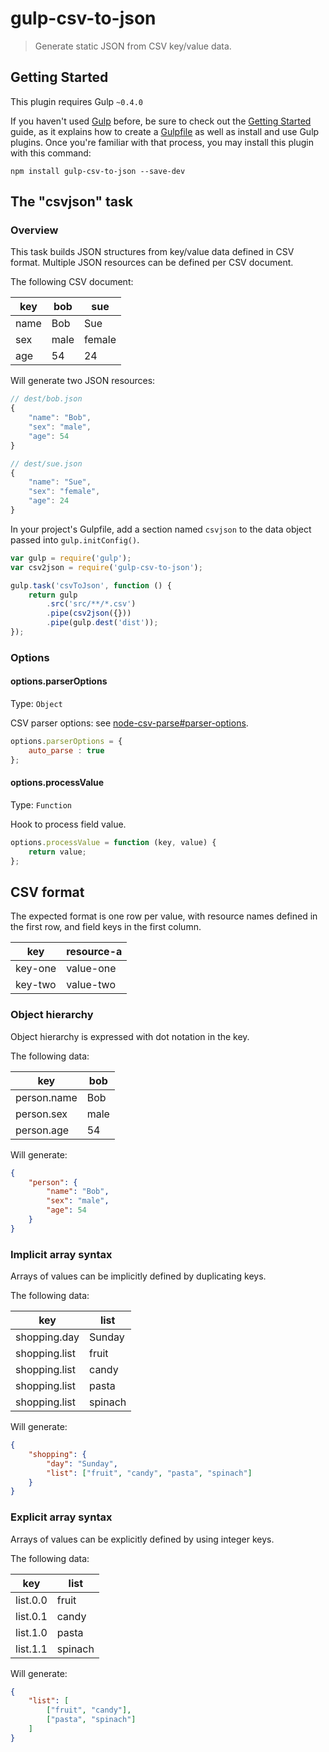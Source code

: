 # gulp-csv-to-json

> Generate static JSON from CSV key/value data.


## Getting Started
This plugin requires Gulp `~0.4.0`

If you haven't used [Gulp](http://gulpjs.com/) before, be sure to check out the [Getting Started](http://gulpjs.com/getting-started) guide, as it explains how to create a [Gulpfile](http://gulpjs.com/sample-gulpfile) as well as install and use Gulp plugins. Once you're familiar with that process, you may install this plugin with this command:

```shell
npm install gulp-csv-to-json --save-dev
```


## The "csvjson" task

### Overview

This task builds JSON structures from key/value data defined in CSV format.
Multiple JSON resources can be defined per CSV document.

The following CSV document:

| key  | bob   | sue    |
| ---- | ----- | ------ |
| name | Bob   | Sue    |
| sex  | male  | female |
| age  | 54    | 24     |

Will generate two JSON resources:

```js
// dest/bob.json
{
	"name": "Bob",
	"sex": "male",
	"age": 54
}

// dest/sue.json
{
	"name": "Sue",
	"sex": "female",
	"age": 24
}
```

In your project's Gulpfile, add a section named `csvjson` to the data object passed into `gulp.initConfig()`.

```js
var gulp = require('gulp');
var csv2json = require('gulp-csv-to-json');

gulp.task('csvToJson', function () {
    return gulp
    	.src('src/**/*.csv')
        .pipe(csv2json({}))
        .pipe(gulp.dest('dist'));
});
```


### Options

#### options.parserOptions
Type: `Object`

CSV parser options: see [node-csv-parse#parser-options](https://github.com/wdavidw/node-csv-parse#parser-options).

```js
options.parserOptions = {
	auto_parse : true
};
```


#### options.processValue
Type: `Function`

Hook to process field value.

```js
options.processValue = function (key, value) {
	return value;
};
```


## CSV format

The expected format is one row per value, with resource names defined in the first row,
and field keys in the first column.

| key     | resource-a |
| ------- | ---------- |
| key-one | value-one  |
| key-two | value-two  |


### Object hierarchy

Object hierarchy is expressed with dot notation in the key.

The following data:

| key         | bob   |
| ----------- | ----- |
| person.name | Bob   |
| person.sex  | male  |
| person.age  | 54    |

Will generate:

```json
{
	"person": {
		"name": "Bob",
		"sex": "male",
		"age": 54
	}
}
```


### Implicit array syntax

Arrays of values can be implicitly defined by duplicating keys.

The following data:

| key           | list    |
| ------------- | ------- |
| shopping.day  | Sunday  |
| shopping.list | fruit   |
| shopping.list | candy   |
| shopping.list | pasta   |
| shopping.list | spinach |

Will generate:

```json
{
	"shopping": {
		"day": "Sunday",
		"list": ["fruit", "candy", "pasta", "spinach"]
	}
}
```


### Explicit array syntax

Arrays of values can be explicitly defined by using integer keys.

The following data:

| key       | list    |
| --------- | ------- |
| list.0.0  | fruit   |
| list.0.1  | candy   |
| list.1.0  | pasta   |
| list.1.1  | spinach |

Will generate:

```json
{
	"list": [
		["fruit", "candy"],
		["pasta", "spinach"]
	]
}
```